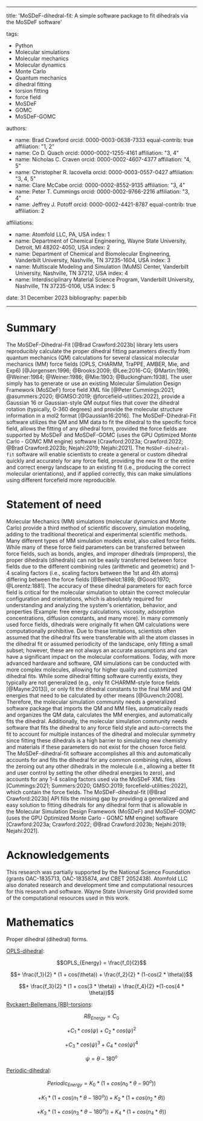 
---
title: 'MoSDeF-dihedral-fit: A simple software package to fit dihedrals via the MoSDeF software'

tags:
  - Python
  - Molecular simulations
  - Molecular mechanics
  - Molecular dynamics
  - Monte Carlo
  - Quantum mechanics
  - dihedral fitting
  - torsion fitting
  - force field
  - MoSDeF
  - GOMC
  - MoSDeF-GOMC

authors:
  - name: Brad Crawford
    orcid: 0000-0003-0638-7333
    equal-contrib: true
    affiliation: "1, 2"
  - name: Co D. Quach
    orcid: 0000-0002-1255-4161
    affiliation: "3, 4"
  - name: Nicholas C. Craven
    orcid: 0000-0002-4607-4377
    affiliation: "4, 5"
  - name: Christopher R. Iacovella
    orcid: 0000-0003-0557-0427
    affiliation: "3, 4, 5"
  - name: Clare McCabe
    orcid: 0000-0002-8552-9135
    affiliation: "3, 4"
  - name: Peter T. Cummings
    orcid: 0000-0002-9766-2216
    affiliation: "3, 4"
  - name: Jeffrey J. Potoff
    orcid: 0000-0002-4421-8787
    equal-contrib: true
    affiliation: 2

affiliations:
 - name: Atomfold LLC, PA, USA
   index: 1
 - name: Department of Chemical Engineering, Wayne State University, Detroit, MI 48202-4050, USA
   index: 2
 - name: Department of Chemical and Biomolecular Engineering, Vanderbilt University, Nashville, TN 37235-1604, USA
   index: 3
 - name: Multiscale Modeling and Simulation (MuMS) Center, Vanderbilt University, Nashville, TN 37212, USA
   index: 4
 - name: Interdisciplinary Material Science Program, Vanderbilt University, Nashville, TN 37235-0106, USA
   index: 5

date: 31 December 2023
bibliography: paper.bib

---

# Summary

The MoSDeF-Dihedral-Fit [@Brad Crawford:2023b] library lets users reproducibly calculate the proper dihedral fitting parameters directly from quantum mechanics (QM) calculations for several classical molecular mechanics (MM) force fields (OPLS, CHARMM, TraPPE, AMBER, Mie, and Exp6) [@Jorgensen:1996; @Brooks:2009; @Lee:2016-CG; @Martin:1998; @Weiner:1984; @Weiner:1986; @Mie:1903; @Buckingham:1938]. The user simply has to generate or use an existing Molecular Simulation Design Framework (MoSDeF) force field XML file [@Peter Cummings:2021; @asummers:2020; @GMSO:2019; @forcefield-utilities:2022], provide a Gaussian 16 or Gaussian-style QM output files that cover the dihedral rotation (typically, 0-360 degrees) and provide the molecular structure information in a mol2 format [@Gaussian16:2016]. The MoSDeF-Dihedral-Fit software utilizes the QM and MM data to fit the dihedral to the specific force field, allows the fitting of any dihedral form, provided the force fields are supported by MoSDeF and MoSDeF-GOMC (uses the GPU Optimized Monte Carlo - GOMC MM engine) software [Crawford:2023a; Crawford:2022; @Brad Crawford:2023b; Nejahi:2019; Nejahi:2021]. The `MoSDeF-dihedral-fit` software will enable scientists to create a general or custom dihedral quickly and accurately for any force field, providing the new fit or the entire and correct energy landscape to an existing fit (i.e., producing the correct molecular orientations), and if applied correctly, this can make simulations using different forcefield more reproducible.


# Statement of need

Molecular Mechanics (MM) simulations (molecular dynamics and Monte Carlo) provide a third method of scientific discovery, simulation modeling, adding to the traditional theoretical and experimental scientific methods. Many different types of MM simulation models exist, also called force fields. While many of these force field parameters can be transferred between force fields, such as bonds, angles, and improper dihedrals (impropers), the proper dihedrals (dihedrals) can not be easily transferred between force fields due to the different combining rules (arithmetic and geometric) and 1-4 scaling factors (i.e., scaling factors between the 1st and 4th atoms) differing between the force fields [@Berthelot:1898; @Good:1970; @Lorentz:1881]. The accuracy of these dihedral parameters for each force field is critical for the molecular simulation to obtain the correct molecular configuration and orientations, which is absolutely required for understanding and analyzing the system's orientation, behavior, and properties (Example: free energy calculations, viscosity, adsorption concentrations, diffusion constants, and many more). In many commonly used force fields, dihedrals were originally fit when QM calculations were computationally prohibitive. Due to these limitations, scientists often assumed that the dihedral fits were transferable with all the atom classes in the dihedral fit or assumed periodicity of the landscape, only fitting a small subset; however, these are not always an accurate assumptions and can have a significant impact on the molecular conformations. Today, with more advanced hardware and software, QM simulations can be conducted with more complex molecules, allowing for higher quality and customized dihedral fits.
While some dihedral fitting software currently exists, they typically are not generalized (e.g., only fit CHARMM-style force fields [@Mayne:2013]), or only fit the dihedral constants to the final MM and QM energies that need to be calculated by other means [@Guvench:2008]. Therefore, the molecular simulation community needs a generalized software package that imports the QM and MM files, automatically reads and organizes the QM data, calculates the MM energies, and automatically fits the dihedral. Additionally, the molecular simulation community needs software that fits the dihedral to any force field style and auto-corrects the fit to account for multiple instances of the dihedral and molecular symmetry since fitting these dihedrals is a high barrier to simulating new chemistry and materials if these parameters do not exist for the chosen force field. The MoSDeF-dihedral-fit software accomplishes all this and automatically accounts for and fits the dihedral for any common combining rules, allows the zeroing out any other dihedrals in the molecule (i.e., allowing a better fit and user control by setting the other dihedral energies to zero), and accounts for any 1-4 scaling factors used via the MoSDeF XML files [Cummings:2021; Summers:2020; GMSO:2019; forcefield-utilities:2022], which contain the force fields. The MoSDeF-dihedral-fit [@Brad Crawford:2023b] API fills the missing gap by providing a generalized and easy solution to fitting dihedrals for any dihedral form that is allowable in the Molecular Simulation Design Framework (MoSDeF) and MoSDeF-GOMC (uses the GPU Optimized Monte Carlo - GOMC MM engine) software [Crawford:2023a; Crawford:2022; @Brad Crawford:2023b; Nejahi:2019; Nejahi:2021].


# Acknowledgements

This research was partially supported by the National Science Foundation (grants OAC-1835713, OAC-1835874, and CBET 2052438).  Atomfold LLC also donated research and development time and computational resources for this research and software.  Wayne State University Grid provided some of the computational resources used in this work.

# Mathematics

Proper dihedral (dihedral) forms.


<u>OPLS-dihedral</u>:

$$OPLS_{Energy} = \frac{f_0}{2}$$

$$+ \frac{f_1}{2} * (1 + cos(\theta)) + \frac{f_2}{2} * (1-cos(2 * \theta))$$

$$+ \frac{f_3}{2} * (1 + cos(3 * \theta)) + \frac{f_4}{2}  *(1-cos(4 * \theta))$$

<u>Ryckaert-Bellemans (RB)-torsions</u>:

$$RB_{Energy} = C_0$$

$$+ C_1 * cos(\psi) + C_2 * cos(\psi)^2$$

$$+ C_3 * cos(\psi)^3 + C_4 * cos(\psi)^4$$

$$\psi = \theta - 180^o$$

<u>Periodic-dihedral</u>:

$$Periodic_{Energy} = K_0 * (1 + cos(n_0*\theta - 90^o))$$

$$+ K_1 * (1 + cos(n_1*\theta - 180^o)) + K_2 * (1 + cos(n_2*\theta))$$

$$+  K_3 * (1 + cos(n_3*\theta - 180^o)) +  K_4 * (1 + cos(n_4*\theta))$$
